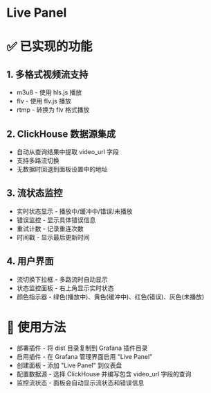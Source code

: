 <!-- This README file is going to be the one displayed on the Grafana.com website for your plugin. Uncomment and replace the content here before publishing.

Remove any remaining comments before publishing as these may be displayed on Grafana.com -->

# Live Panel

# ✅ 已实现的功能
## 1. 多格式视频流支持
- m3u8 - 使用 hls.js 播放
- flv - 使用 flv.js 播放
- rtmp - 转换为 flv 格式播放
## 2. ClickHouse 数据源集成
- 自动从查询结果中提取 video_url 字段
- 支持多路流切换
- 无数据时回退到面板设置中的地址
## 3. 流状态监控
- 实时状态显示 - 播放中/缓冲中/错误/未播放
- 错误监控 - 显示具体错误信息
- 重试计数 - 记录重连次数
- 时间戳 - 显示最后更新时间
## 4. 用户界面
- 流切换下拉框 - 多路流时自动显示
- 状态监控面板 - 右上角显示实时状态
- 颜色指示器 - 绿色(播放中)、黄色(缓冲中)、红色(错误)、灰色(未播放)
# 🚀 使用方法
- 部署插件 - 将 dist 目录复制到 Grafana 插件目录
- 启用插件 - 在 Grafana 管理界面启用 "Live Panel"
- 创建面板 - 添加 "Live Panel" 到仪表盘
- 配置数据源 - 选择 ClickHouse 并编写包含 video_url 字段的查询
- 监控流状态 - 面板会自动显示流状态和错误信息
